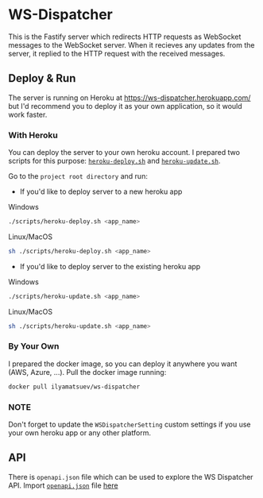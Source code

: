 # WS-Dispatcher

This is the Fastify server which redirects HTTP requests as WebSocket messages to the WebSocket server. When it recieves any updates from the server, it replied to the HTTP request with the received messages.

## Deploy & Run

The server is running on Heroku at https://ws-dispatcher.herokuapp.com/ but I'd recommend you to deploy it as your own application, so it would work faster.

### With Heroku

You can deploy the server to your own heroku account. I prepared two scripts for this purpose: [`heroku-deploy.sh`](../../scripts/heroku-deploy.sh) and [`heroku-update.sh`](../../scripts/heroku-update.sh).

Go to the `project root directory` and run:

-   If you'd like to deploy server to a new heroku app

Windows

```bash
./scripts/heroku-deploy.sh <app_name>
```

Linux/MacOS

```bash
sh ./scripts/heroku-deploy.sh <app_name>
```

-   If you'd like to deploy server to the existing heroku app

Windows

```bash
./scripts/heroku-update.sh <app_name>
```

Linux/MacOS

```bash
sh ./scripts/heroku-update.sh <app_name>
```

### By Your Own

I prepared the docker image, so you can deploy it anywhere you want (AWS, Azure, ...). Pull the docker image running:

```bash
docker pull ilyamatsuev/ws-dispatcher
```

### NOTE

[comment]: # 'Add link to the WSDispatcherSetting documentation'

Don't forget to update the `WSDispatcherSetting` custom settings if you use your own heroku app or any other platform.

## API

There is `openapi.json` file which can be used to explore the WS Dispatcher API.
Import [`openapi.json`](openapi.json) file [here](https://editor.swagger.io)
